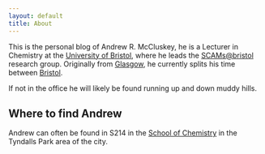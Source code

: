 ```yaml
---
layout: default
title: About
---
```


This is the personal blog of Andrew R. McCluskey, he is a Lecturer in Chemistry at the [University of Bristol](https://www.bristol.ac.uk), where he leads the [SCAMs@bristol](https://scams-research.github.io) research group.
Originally from [Glasgow](https://goo.gl/maps/uqEbSEupr8jSi6Qn7), he currently splits his time between [Bristol](https://goo.gl/maps/476YLFRjRMtga9jH9).

If not in the office he will likely be found running up and down muddy hills. 

## Where to find Andrew

Andrew can often be found in S214 in the [School of Chemistry](https://goo.gl/maps/f9JrPsB4EbG18Xek6) in the Tyndalls Park area of the city. 